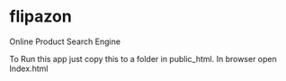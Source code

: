 # flipazon
Online Product Search Engine

To Run this app just copy this to a folder in public_html. In browser open Index.html
